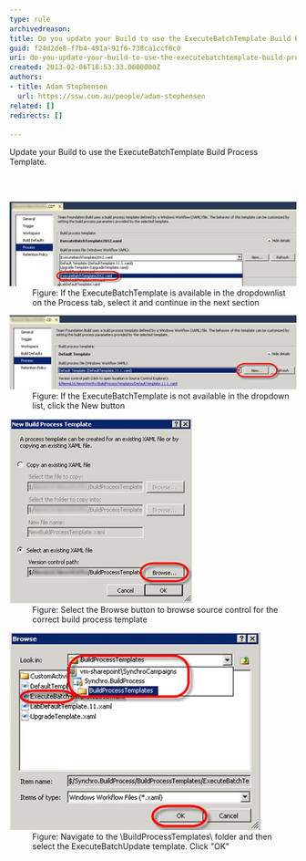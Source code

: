 ```yaml
---
type: rule
archivedreason: 
title: Do you update your Build to use the ExecuteBatchTemplate Build Process Template?
guid: f24d2de8-f7b4-491a-91f6-738ca1ccf6c0
uri: do-you-update-your-build-to-use-the-executebatchtemplate-build-process-template
created: 2013-02-06T18:53:33.0000000Z
authors:
- title: Adam Stephensen
  url: https://ssw.com.au/people/adam-stephensen
related: []
redirects: []

---
```



<p>​Update your Build to use the ExecuteBatchTemplate Build Process Template. ​<br></p>
<br><excerpt class='endintro'></excerpt><br>
<dl class="image"><dt><img src="execute-batch-1.jpg" alt="" /></dt><dd>Figure: If the ExecuteBatchTemplate is available in the dropdownlist on the Process tab, select it and continue in the next section</dd></dl><dl class="image"><dt><img src="execute-batch-2.jpg" alt="" /></dt><dd>Figure: If the ExecuteBatchTemplate is not available in the dropdown list, click the New button</dd></dl><dl class="image"><dt><img src="execute-batch-3.jpg" alt="" /></dt><dd>Figure: Select the Browse button to browse source control for the correct build process template</dd></dl><dl class="image"><dt><img src="execute-batch-4.jpg" alt="" /></dt><dd>Figure: Navigate to the \BuildProcessTemplates\ folder and then select the ExecuteBatchUpdate template. Click "OK"</dd></dl>


